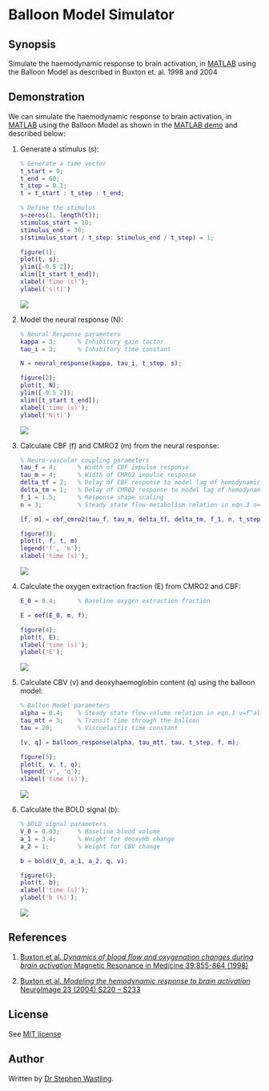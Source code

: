 # Balloon Model Simulator

## Synopsis
Simulate the haemodynamic response to brain activation, in 
[MATLAB](www.mathworks.com) using the Balloon Model as described in Buxton 
et. al. 1998 and 2004 

## Demonstration
We can simulate the haemodynamic response to brain activation, in 
[MATLAB](www.mathworks.com) using the Balloon Model as
shown in the [MATLAB demo](./demo.m) and described below:

1. Generate a stimulus (s):
    ```matlab
    % Generate a time vector
    t_start = 0;
    t_end = 60;
    t_step = 0.1;
    t = t_start : t_step : t_end;
    
    % Define the stimulus
    s=zeros(1, length(t));
    stimulus_start = 10;
    stimulus_end = 30;
    s(stimulus_start / t_step: stimulus_end / t_step) = 1;
    
    figure(1);
    plot(t, s);
    ylim([-0.5 2]);
    xlim([t_start t_end]);
    xlabel('time (s)');
    ylabel('s(t)')
    ```
    ![](demo_stimulus.png)

2. Model the neural response (N):
    ```matlab
    % Neural Response parameters
    kappa = 3;      % Inhibitory gain factor 
    tau_i = 3;      % Inhibitory time constant
    
    N = neural_response(kappa, tau_i, t_step, s);
    
    figure(2);
    plot(t, N);
    ylim([-0.5 2]);
    xlim([t_start t_end]);
    xlabel('time (s)');
    ylabel('N(t)')
    ```
    ![](demo_neural.png)

3. Calculate CBF (f) and CMRO2 (m) from the neural response:
    ```matlab
    % Neuro-vascular coupling parameters
    tau_f = 4;      % Width of CBF impulse response
    tau_m = 4;      % Width of CMRO2 impulse response
    delta_tf = 2;   % Delay of CBF response to model lag of hemodynamic response
    delta_tm = 1;   % Delay of CMRO2 response to model lag of hemodynamic response
    f_1 = 1.5;      % Response shape scaling
    n = 3;          % Steady state flow-metabolism relation in eqn.3 n=f-1/m-1
    
    [f, m] = cbf_cmro2(tau_f, tau_m, delta_tf, delta_tm, f_1, n, t_step, t_end, t, N);
    
    figure(3);
    plot(t, f, t, m)
    legend('f', 'm');
    xlabel('time (s)');
    ```
   ![](demo_cbf_cmro2.png)

4. Calculate the oxygen extraction fraction (E) from CMRO2 and CBF: 
    ```matlab
    E_0 = 0.4;      % Baseline oxygen extraction fraction
    
    E = oef(E_0, m, f);
    
    figure(4);
    plot(t, E);
    xlabel('time (s)');
    ylabel('E');
    ```
    ![](demo_oef.png)


5. Calculate CBV (v) and deoxyhaemoglobin content (q) using the balloon model: 
    ```matlab
    % Ballon Model parameters
    alpha = 0.4;    % Steady state flow-volume relation in eqn.1 v=f^alpha
    tau_mtt = 3;    % Transit time through the balloon
    tau = 20;       % Viscoelastic time constant
    
    [v, q] = balloon_response(alpha, tau_mtt, tau, t_step, f, m);
    
    figure(5);
    plot(t, v, t, q);
    legend('v', 'q');
    xlabel('time (s)');
    ```
    ![](demo_cbv_dHb.png)
    
6. Calculate the BOLD signal (b):
    ```matlab
    % BOLD signal parameters
    V_0 = 0.03;     % Baseline blood volume
    a_1 = 3.4;      % Weight for deoxyHb change
    a_2 = 1;        % Weight for CBV change
    
    b = bold(V_0, a_1, a_2, q, v);
    
    figure(6);
    plot(t, b);
    xlabel('time (s)');
    ylabel('b (%)');
    ```
    ![](demo_bold.png)
  

## References
1. [Buxton et al. _Dynamics of blood flow and oxygenation changes during
brain activation_ Magnetic Resonance in Medicine 39:855-864 (1998)](./Dynamics_of_blood_flow_and_oxygenation_changes_during_brain_activation_Buxton_1998.pdf)

2. [Buxton et al. _Modeling the hemodynamic response to brain activation_ 
NeuroImage 23 (2004) S220 – S233](./Modeling_the_hemodynamic_response_to_brain_activation_Buxton_2004.pdf) 


## License
See [MIT license](./LICENSE)

## Author
Written by [Dr Stephen Wastling](mailto:stephen.wastling@nhs.net).
